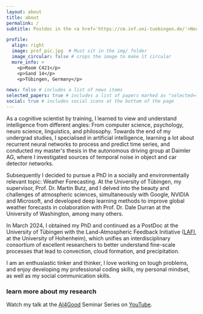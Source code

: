 ```yaml
---
layout: about
title: about
permalink: /
subtitle: Postdoc in the <a href='https://cm.inf.uni-tuebingen.de/'>Neuro-Cognitive Modeling Group</a> at the University of Tübingen  # _Challenges are opportunities to grow_  #subtitle: <a href='#'>Affiliations</a>. Address. Contacts. Motto. Etc.

profile:
  align: right
  image: prof_pic.jpg  # Must sit in the img/ folder
  image_circular: false # crops the image to make it circular
  more_info: >
    <p>Room C421</p>
    <p>Sand 14</p>
    <p>Tübingen, Germany</p>

news: false # includes a list of news items
selected_papers: true # includes a list of papers marked as "selected={true}"
social: true # includes social icons at the bottom of the page
---
```


As a cognitive scientist by training, I learned to view and understand intelligence from different angles: From computer science, psychology, neuro science, linguistics, and philosophy. Towards the end of my undergrad studies, I specialised in artificial intelligence, learning a lot about recurrent neural networks to process and predict time series, and conducted my master's thesis in the autonomous driving group at Daimler AG, where I investigated sources of temporal noise in object and car detector networks.

Subsequently I decided to pursue a PhD in a socially and environmentally relevant topic: Weather Forecasting. At the University of Tübingen, my supervisor, Prof. Dr. Martin Butz, and I delved into the beauty and challenges of atmospheric sciences, simultaneously with Google, NVIDIA and Microsoft, and developed deep learning methods to improve global weather forecasts in colaboration with Prof. Dr. Dale Durran at the University of Washington, among many others.

In March 2024, I obtained my PhD and continued as a PostDoc at the University of Tübingen with the Land-Atmospheric Feedback Initiative ([LAFI](https://www.lafi-dfg.de/), at the University of Hohenheim), which unifies an interdisciplinary consortium of excellent researchers to better understand fine-scale processes that lead to convection, cloud formation, and precipitation.

I am an enthusiastic tinker and thinker, I love working on tough problems, and enjoy developing my professional coding skills, my personal mindset, as well as my social communication skills.

### learn more about my research

Watch my talk at the [AI4Good](https://aiforgood.itu.int/) Seminar Series on [YouTube](https://www.youtube.com/watch?v=RKJQYMnJV3M&list=PLQqkkIwS_4kXEEVm5T9IpRRUL5aqLoMqi&index=29).
